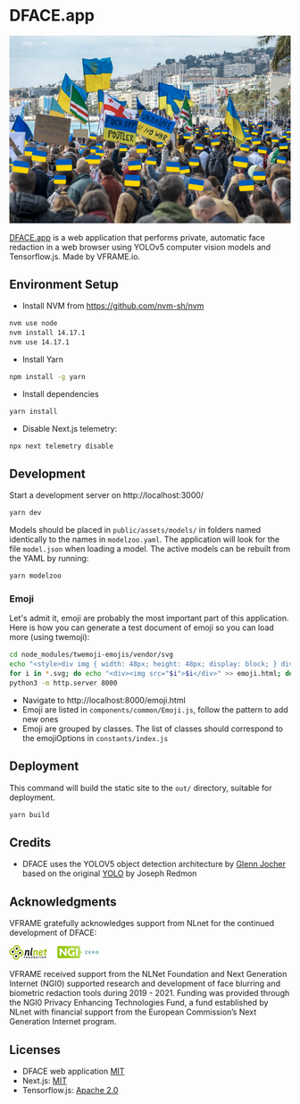 # DFACE.app

![DFACE Screenshot](docs/assets/screenshot.jpg)

[DFACE.app](https://dface.app) is a web application that performs private, automatic face redaction in a web browser using YOLOv5 computer vision models and Tensorflow.js. Made by VFRAME.io.



## Environment Setup

- Install NVM from https://github.com/nvm-sh/nvm

```bash
nvm use node
nvm install 14.17.1
nvm use 14.17.1
```

- Install Yarn

```bash
npm install -g yarn
```

- Install dependencies

```bash
yarn install
```

- Disable Next.js telemetry:

```bash
npx next telemetry disable
```

## Development

Start a development server on http://localhost:3000/

```bash
yarn dev
```

Models should be placed in `public/assets/models/` in folders named identically to the names in `modelzoo.yaml`. The application will look for the file `model.json` when loading a model. The active models can be rebuilt from the YAML by running:

```bash
yarn modelzoo
```

### Emoji

Let's admit it, emoji are probably the most important part of this application. Here is how you can generate a test document of emoji so you can load more (using twemoji):

```bash
cd node_modules/twemoji-emojis/vendor/svg
echo "<style>div img { width: 48px; height: 48px; display: block; } div { display: inline-block; font-size: 12px; }</style>" >> emoji.html
for i in *.svg; do echo "<div><img src="$i">$i</div>" >> emoji.html; done
python3 -m http.server 8000
```

- Navigate to http://localhost:8000/emoji.html
- Emoji are listed in `components/common/Emoji.js`, follow the pattern to add new ones
- Emoji are grouped by classes. The list of classes should correspond to the emojiOptions in `constants/index.js`

## Deployment

This command will build the static site to the `out/` directory, suitable for deployment.

```bash
yarn build
```


## Credits

- DFACE uses the YOLOV5 object detection architecture by [Glenn Jocher](https://github.com/ultralytics/yolov5) based on the original [YOLO](https://arxiv.org/abs/1506.02640) by Joseph Redmon


## Acknowledgments

VFRAME gratefully acknowledges support from NLnet for the continued development of DFACE:

![](docs/assets/nlnet.jpg)

VFRAME received support from the NLNet Foundation and Next Generation Internet (NGI0) supported research and development of face blurring and biometric redaction tools during 2019 - 2021. Funding was provided through the NGI0 Privacy Enhancing Technologies Fund, a fund established by NLnet with financial support from the European Commission’s Next Generation Internet program. 


## Licenses

- DFACE web application [MIT](LICENSE)
- Next.js: [MIT](https://github.com/vercel/next.js/blob/canary/license.md)
- Tensorflow.js: [Apache 2.0](https://github.com/tensorflow/tfjs/blob/master/LICENSE)